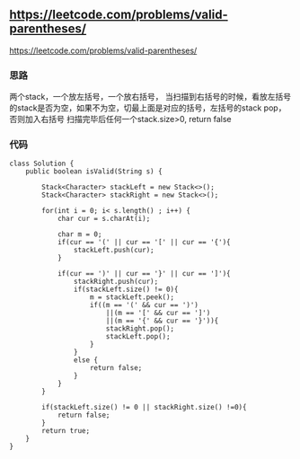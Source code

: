 ## https://leetcode.com/problems/valid-parentheses/
https://leetcode.com/problems/valid-parentheses/

### 思路
两个stack，一个放左括号，一个放右括号，
当扫描到右括号的时候，看放左括号的stack是否为空，如果不为空，切最上面是对应的括号，左括号的stack pop，否则加入右括号
扫描完毕后任何一个stack.size>0, return false

### 代码
```
class Solution {
    public boolean isValid(String s) {
        
        Stack<Character> stackLeft = new Stack<>();
        Stack<Character> stackRight = new Stack<>();

        for(int i = 0; i< s.length() ; i++) {
            char cur = s.charAt(i);

            char m = 0;
            if(cur == '(' || cur == '[' || cur == '{'){
                stackLeft.push(cur);
            }

            if(cur == ')' || cur == '}' || cur == ']'){
                stackRight.push(cur);
                if(stackLeft.size() != 0){
                    m = stackLeft.peek();
                    if((m == '(' && cur == ')')
                        ||(m == '[' && cur == ']')
                        ||(m == '{' && cur == '}')){
                        stackRight.pop();
                        stackLeft.pop();
                    }
                }
                else {
                    return false;
                }
            }
        }

        if(stackLeft.size() != 0 || stackRight.size() !=0){
            return false;
        }   
        return true;
    }
}
```

